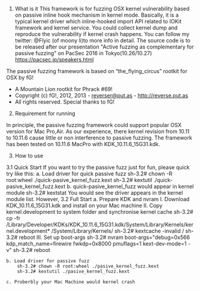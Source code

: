 1. What is it
    This framework is for fuzzing OSX kernel vulnerability based on passive inline hook mechanism in kernel mode.
Basically, it is a typical kernel driver which inline-hooked import API related to IOKit framework and kernel service.
You could collect kernel dump and reproduce the vulnerability if kernel crash happens.
You can follow my twitter: @Flyic (of moony li)to more info in detail.
The source code is to be released after our presentation "Active fuzzing as complementary for passive fuzzing" on PacSec 2016 in Tokyo(10.26/10.27)
https://pacsec.jp/speakers.html
 
  The passive fuzzing framework is based on “the_flying_circus” rootkit for OSX by fG!
 * A Mountain Lion rootkit for Phrack #69!
 * Copyright (c) fG!, 2012, 2013 - reverser@put.as - http://reverse.put.as
 * All rights reserved.
  Special thanks to fG!

2. Requirement for running

  In principle, the passive fuzzing framework could support popular OSX version for Mac Pro,Air. 
  As our experience, there kernel revision from 10.11 to 10.11.6 cause little or non interference to passive fuzzing. 
  The framework has been tested on 10.11.6 MacPro with KDK_10.11.6_15G31.kdk.

3. How to use 

3.1 Quick Start
	If you want to try the passive fuzz just for fun, please quick try like this:
	a. Load driver for  quick passive fuzz
		sh-3.2# chown -R root:wheel ./quick-pasive_kernel_fuzz.kext
		sh-3.2# kextutil ./quick-pasive_kernel_fuzz.kext
	b. quick-pasive_kernel_fuzz would appear in kernel module
		sh-3.2# kextstat
		You would see the driver appears in the kernel module list. However, 
3.2 Full Start
	a. Prepare KDK and nvram 
		I. Download KDK_10.11.6_15G31.kdk and install on your Mac machine
		II. Copy kernel.development to system folder and synchronise kernel cache
			sh-3.2# cp -fr /Library/Developer/KDKs/KDK_10.11.6_15G31.kdk/System/Library/Kernels/kernel.development* /System/Library/Kernels/
			sh-3.2# kextcache -invalid /
			sh-3.2# reboot
		III. Set up boot-args
			sh-3.2# nvram boot-args="debug=0x566 kdp_match_name=firewire fwkdp=0x8000 pmuflags=1 kext-dev-mode=1  -v"
			sh-3.2# reboot

	b. Load driver for passive fuzz
		sh-3.2# chown -R root:wheel ./pasive_kernel_fuzz.kext
		sh-3.2# kextutil ./pasive_kernel_fuzz.kext

	c. Proberbly your Mac Machine would kernel crash 

